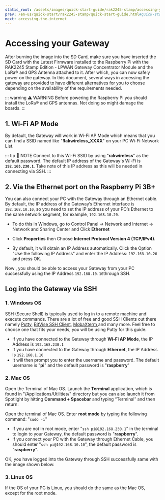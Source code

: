 ```yaml
---
static_root: /assets/images/quick-start-guide/rak2245-stamp/accessing-your-gateway
prev: /en-us/quick-start/rak2245-stamp/quick-start-guide.html#quick-start-guide
next: accessing-the-internet
---
```


# Accessing your Gateway

After burning the image into the SD Card, make sure you have inserted the SD Card with the Latest Firmware installed to the Raspberry Pi with the RAK2245 Stamp Edition - LPWAN Gateway Concentrator Module and the LoRa® and GPS Antenna attached to it. After which, you can now safely power on the gateway. In this document, several ways in accessing the gateway are provided to have different alternatives for you to choose depending on the availability of the requirements needed.

::: warning ⚠️ WARNING
Before powering the Raspberry Pi you should install the LoRa® and GPS antennas. Not doing so might damage the boards.
:::

## 1. Wi-Fi AP Mode

By default, the Gateway will work in Wi-Fi AP Mode which means that you can find a SSID named like "**Rakwireless_XXXX**" on your PC Wi-Fi Network List.

<rk-img
  :src="`${$frontmatter.static_root}/m3gdql9punccouuquldw.jpg`"
  width="70%"
  figure-number="1"
  caption="RAKWireless Access Point"
/>

::: tip 📝 NOTE
Connect to this Wi-Fi SSID by using \"**rakwireless**\" as the default password. The default IP address of the Gateway's Wi-Fi is **`192.168.230.1`**. Take note of this IP address as this will be needed in connecting via SSH.
:::

## 2. Via the Ethernet port on the Raspberry Pi 3B+

You can also connect your PC with the Gateway through an Ethernet cable. By default, the IP address of the Gateway’s Ethernet interface is `192.168.10.10`, so you need to set the IP address of your PC’s Ethernet to the same network segment, for example, `192.168.10.20`_._

- To do this in Windows, go to Control Panel -> Network and Internet -> Network and Sharing Center and Click **Ethernet**

<rk-img
  :src="`${$frontmatter.static_root}/ncj0nh5ynyywotognquj.png`"
  width="100%"
  figure-number="2"
  caption="Network and Sharing Center"
/>

- Click **Properties** then Choose **Internet Protocol Version 4 (TCP/IPv4).**

<rk-img
  :src="`${$frontmatter.static_root}/nopiph8bjpdxczgxbztx.png`"
  width="100%"
  figure-number="3"
  caption="Ethernet Properties"
/>

- By default, it will obtain an IP Address automatically. Click the Option "Use the following IP Address" and enter the IP Address: `192.168.10.20` and press OK.

<rk-img
  :src="`${$frontmatter.static_root}/yuukphgmct3ux8g9iyae.png`"
  width="100%"
  figure-number="4"
  caption="TCP/IPv4 Properties"
/>

Now , you should be able to access your Gateway from your PC successfully using the IP Address `192.168.10.10`through SSH.

## Log into the Gateway via SSH

### 1. Windows OS

SSH (Secure Shell) is typically used to log in to a remote machine and execute commands. There are a lot of free and good SSH Clients out there namely [Putty](https://www.chiark.greenend.org.uk/~sgtatham/putty/latest.html), [BitVise SSH Client](https://www.bitvise.com/ssh-client-download), [MobaXterm ](https://mobaxterm.mobatek.net/)and many more. Feel free to choose one that fits your needs, you will be using Putty for this guide.

<rk-img
  :src="`${$frontmatter.static_root}/zctxurdhxfooo2qtf9e7.png`"
  width="70%"
  figure-number="5"
  caption="Putty Software for SSH in Windows"
/>

- If you have connected to the Gateway through **Wi-Fi AP Mode**, the IP Address is `192.168.230.1`
- If you have connected to the Gateway through **Ethernet**, the IP Address is `192.168.1.10`
- It will then prompt you to enter the username and password. The default username is "**pi**" and the default password is "**raspberry**"

<rk-img
  :src="`${$frontmatter.static_root}/xn4iy6bxo6myz6bff6is.jpg`"
  width="100%"
  figure-number="6"
  caption="Command Line after Log-in"
/>

### 2. Mac OS

Open the Terminal of Mac OS. Launch the **Terminal** application, which is found in "/Applications/Utilities/" directory but you can also launch it from Spotlight by hitting **Command + Spacebar** and typing “Terminal” and then return:

<rk-img
  :src="`${$frontmatter.static_root}/yhqsxlzfx7b4azgjam4e.png`"
  width="100%"
  figure-number="7"
  caption="Opening Terminal in Mac OS"
/>

Open the terminal of Mac OS. Enter **root mode** by typing the following command: "`sudo -i`"

<rk-img
  :src="`${$frontmatter.static_root}/n23irdfprbarciykopvs.jpg`"
  width="100%"
  figure-number="8"
  caption="SSH in Mac OS"
/>

- If you are not in root mode, enter "`ssh pi@192.168.230.1`" in the terminal to login to your Gateway, the default password is "**raspberry**".
- If you connect your PC with the Gateway through Ethernet Cable, you should enter "`ssh pi@192.168.10.10`", the default password is "**raspberry**".

OK, you have logged into the Gateway through SSH successfully same with the image shown below:

<rk-img
  :src="`${$frontmatter.static_root}/ev6njusmdpurynnhahum.jpg`"
  width="100%"
  figure-number="9"
  caption="Log-in Successful Notification"
/>

### 3. Linux OS

If the OS of your PC is Linux, you should do the same as the Mac OS, except for the root mode.
